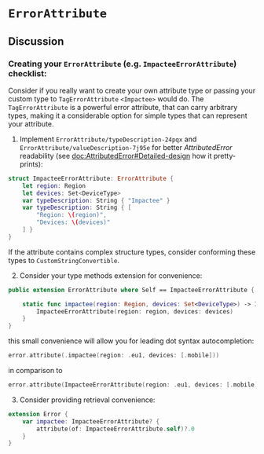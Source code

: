 # ``ErrorAttribute``


## Discussion


### Creating your `ErrorAttribute` (e.g. `ImpacteeErrorAttribute`) checklist:

Consider if you really want to create your own attribute type or passing your custom type
to ``TagErrorAttribute`` `<Impactee>` would do. The ``TagErrorAttribute`` is a powerful
error attribute, that can carry arbitrary types, making it a considerable option for simple types
that can represent your attribute.

1. Implement ``ErrorAttribute/typeDescription-24pqx`` and ``ErrorAttribute/valueDescription-7j95e`` for better
_AttributedError_ readability (see <doc:AttributedError#Detailed-design> how it pretty-prints):
```swift
struct ImpacteeErrorAttribute: ErrorAttribute {
    let region: Region
    let devices: Set<DeviceType>
    var typeDescription: String { "Impactee" }
    var typeDescription: String { [
        "Region: \(region)",
        "Devices: \(devices)"
    ] }
}
```
If the attribute contains complex structure types, consider conforming these types
to `CustomStringConvertible`.

2. Consider your type methods extension for convenience:
```swift
public extension ErrorAttribute where Self == ImpacteeErrorAttribute {

    static func impactee(region: Region, devices: Set<DeviceType>) -> ImpacteeErrorAttribute {
        ImpacteeErrorAttribute(region: region, devices: devices)
    }
}
```
this small convenience will allow you for leading dot syntax autocompletion:
```swift
error.attribute(.impactee(region: .eu1, devices: [.mobile]))
```
in comparison to
```swift
error.attribute(ImpacteeErrorAttribute(region: .eu1, devices: [.mobile]))
```

3. Consider providing retrieval convenience:
```swift
extension Error {
    var impactee: ImpacteeErrorAttribute? {
        attribute(of: ImpacteeErrorAttribute.self)?.0
    }
}
```
